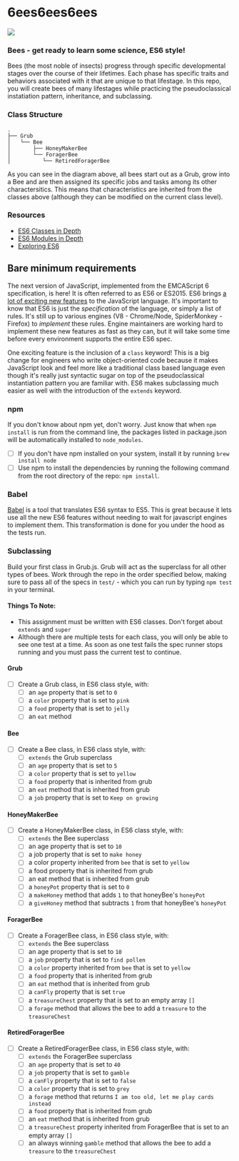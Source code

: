 # 6ees6ees6ees

![](http://i.imgur.com/qrLEV.gif)

### Bees - get ready to learn some science, ES6 style!

Bees (the most noble of insects) progress through specific developmental stages over the course of their lifetimes. Each phase has specific traits and behaviors associated with it that are unique to that lifestage. In this repo, you will create bees of many lifestages while practicing the pseudoclassical instatiation pattern, inheritance, and subclassing.

### Class Structure

    .
    ├── Grub
    │   └── Bee
    │       ├── HoneyMakerBee
    │       └── ForagerBee
    │          └── RetiredForagerBee

As you can see in the diagram above, all bees start out as a Grub, grow into a Bee and are then assigned its specific jobs and tasks among its other charactersitics. This means that characteristics are inherited from the classes above (although they can be modified on the current class level).

### Resources
* [ES6 Classes in Depth](https://ponyfoo.com/articles/es6-classes-in-depth)
* [ES6 Modules in Depth](https://hacks.mozilla.org/2015/08/es6-in-depth-modules/)
* [Exploring ES6](http://exploringjs.com/es6/ch_classes.html)

## Bare minimum requirements

The next version of JavaScript, implemented from the EMCAScript 6 specification, is here! It is often referred to as ES6 or ES2015. ES6 brings [a lot of exciting new features](https://ponyfoo.com/articles/es6) to the JavaScript language. It's important to know that ES6 is just the *specification* of the language, or simply a list of rules. It's still up to various engines (V8 - Chrome/Node, SpiderMonkey - Firefox) to *implement* these rules. Engine maintainers are working hard to implement these new features as fast as they can, but it will take some time before every environment supports the entire ES6 spec.

One exciting feature is the inclusion of a `class` keyword! This is a big change for engineers who write object-oriented code because it makes JavaScript look and feel more like a traditional class based language even though it's really just syntactic sugar on top of the pseudoclassical instantiation pattern you are familiar with. ES6 makes subclassing much easier as well with the introduction of the `extends` keyword.

### npm

If you don't know about npm yet, don't worry. Just know that when `npm install` is run from the command line, the packages listed in package.json will be automatically installed to `node_modules`.
  - [ ] If you don't have npm installed on your system, install it by running `brew install node`
  - [ ] Use npm to install the dependencies by running the following command from the root directory of the repo: `npm install`.

### Babel

[Babel](http://babeljs.io/) is a tool that translates ES6 syntax to ES5. This is great because it lets use all the new ES6 features without needing to wait for javascript engines to implement them. This transformation is done for you under the hood as the tests run.

### Subclassing

Build your first class in Grub.js. Grub will act as the superclass for all other types of bees. Work through the repo in the order specified below, making sure to pass all of the specs in `test/` - which you can run by typing `npm test` in your terminal.

#### Things To Note:
- This assignment must be written with ES6 classes. Don't forget about `extends` and `super`
- Although there are multiple tests for each class, you will only be able to see one test at a time. As soon as one test fails the spec runner stops running and you must pass the current test to continue.

#### Grub
- [ ] Create a Grub class, in ES6 class style, with:
  - [ ] an `age` property that is set to `0`
  - [ ] a `color` property that is set to `pink`
  - [ ] a `food` property that is set to `jelly`
  - [ ] an `eat` method

#### Bee
- [ ] Create a Bee class, in ES6 class style, with:
  - [ ] `extends` the Grub superclass
  - [ ] an `age` property that is set to `5`
  - [ ] a `color` property that is set to `yellow`
  - [ ] a `food` property that is inherited from grub
  - [ ] an `eat` method that is inherited from grub
  - [ ] a `job` property that is set to `Keep on growing`

#### HoneyMakerBee
- [ ] Create a HoneyMakerBee class, in ES6 class style, with:
  - [ ] `extends` the Bee superclass
  - [ ] an age property that is set to `10`
  - [ ] a job property that is set to `make honey`
  - [ ] a color property inherited from `bee` that is set to `yellow`
  - [ ] a food property that is inherited from grub
  - [ ] an eat method that is inherited from grub
  - [ ] a `honeyPot` property that is set to `0`
  - [ ] a `makeHoney` method that adds `1` to that honeyBee's `honeyPot`
  - [ ] a `giveHoney` method that subtracts `1` from that honeyBee's `honeyPot`

#### ForagerBee
- [ ] Create a ForagerBee class, in ES6 class style, with:
  - [ ] `extends` the Bee superclass
  - [ ] an age property that is set to `10`
  - [ ] a `job` property that is set to `find pollen`
  - [ ] a `color` property inherited from `bee` that is set to `yellow`
  - [ ] a `food` property that is inherited from grub
  - [ ] an `eat` method that is inherited from grub
  - [ ] a `canFly` property that is set `true`
  - [ ] a `treasureChest` property that is set to an empty array `[]`
  - [ ] a `forage` method that allows the bee to add a `treasure` to the `treasureChest`

#### RetiredForagerBee
- [ ] Create a RetiredForagerBee class, in ES6 class style, with:
  - [ ] `extends` the ForagerBee superclass
  - [ ] an `age` property that is set to `40`
  - [ ] a `job` property that is set to `gamble`
  - [ ] a `canFly` property that is set to `false`
  - [ ] a `color` property that is set to `grey`
  - [ ] a `forage` method that returns `I am too old, let me play cards instead`
  - [ ] a `food` property that is inherited from grub
  - [ ] an `eat` method that is inherited from grub
  - [ ] a `treasureChest` property inherited from ForagerBee that is set to an empty array `[]`
  - [ ] an always winning `gamble` method that allows the bee to add a `treasure` to the `treasureChest`
